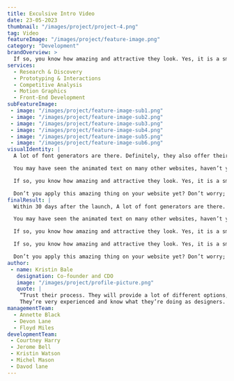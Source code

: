 ```yaml
---
title: Exculsive Intro Video
date: 23-05-2023
thumbnail: "/images/project/project-4.png"
tag: Video
featureImage: "/images/project/feature-image.png"
category: "Development" 
brandOverview: >
  If so, you know how amazing and attractive they look. Yes, it is a smart way to grow the reader’s attention, and the moving text inspires the users to concentrate on that specific part, especially. Don’t you apply this amazing thing on your website yet? Don’t worry; we are offering our helping hand, just hold.
services:
  - Research & Discovery
  - Prototyping & Interactions
  - Competitive Analysis
  - Motion Graphics
  - Front-End Development
subFeatureImage:
 - image: "/images/project/feature-image-sub1.png"
 - image: "/images/project/feature-image-sub2.png"
 - image: "/images/project/feature-image-sub3.png"
 - image: "/images/project/feature-image-sub4.png"
 - image: "/images/project/feature-image-sub5.png"
 - image: "/images/project/feature-image-sub6.png"
visualIdentity: |
  A lot of font generators are there. Definitely, they also offer their own features. But we recommend exclusive Addons animated text generator widgets. Don’t you want to know why? Well, numerous reasons are there for choosing this widget. However, the followings are the primary reasons.

  You may have seen the animated text on many other websites, haven’t you?

  If so, you know how amazing and attractive they look. Yes, it is a smart way to grow the reader’s attention, and the moving text inspires the users to concentrate on that specific part, especially.

  Don’t you apply this amazing thing on your website yet? Don’t worry; we are offering our helping hand, just hold. If you use the animated text widget of exclusive addons for elementor, it’s a matter of a while to animate your desired text anytime. The widget lets you add free animated text in different styles as you like. In a word, it gives you the option to configure text in your own preference. Can’t you believe it? Let’s see.
finalResult: |
  Within 30 days after the launch, A lot of font generators are there. Definitely, they also offer their own features. But we recommend exclusive Addons animated text generator widgets. Don’t you want to know why? Well, numerous reasons are there for choosing this widget. However, the followings are the primary reasons.

  You may have seen the animated text on many other websites, haven’t you?

  If so, you know how amazing and attractive they look. Yes, it is a smart way to grow the reader’s attention, and the moving text inspires the users to concentrate on that specific part, especially.

  If so, you know how amazing and attractive they look. Yes, it is a smart way to grow the reader’s attention, and the moving text inspires the users to concentrate on that specific part, especially.

  Don’t you apply this amazing thing on your website yet? Don’t worry; we are offering our helping hand, just hold.
author:
 - name: Kristin Bale
   designation: Co-founder and CDO
   image: "/images/project/profile-picture.png"
   quote: |
    “Trust their process. They will provide a lot of different options, but generally, they’ve put a lot of thinking behind them.
    They’re very experienced and know what they’re doing as designers. Listen to them and they will help elevate your brand and achieve your goals.” 😍
managementTeam:
  - Annette Black
  - Devon Lane
  - Floyd Miles
developmentTeam: 
 - Courtney Harry
 - Jerome Bell
 - Kristin Watson
 - Michel Mason
 - Davod lane
---
```

